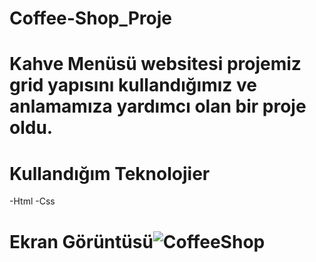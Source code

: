 # Coffee-Shop_Proje
# Kahve Menüsü websitesi projemiz grid yapısını kullandığımız ve anlamamıza yardımcı olan bir proje oldu.

# Kullandığım Teknolojier
-Html -Css

# Ekran Görüntüsü![CoffeeShop](https://github.com/user-attachments/assets/73502534-f974-467d-bd75-9e48500a6b06)
